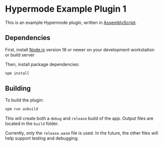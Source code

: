 # Hypermode Example Plugin 1

This is an example Hypermode plugin, written in [AssemblyScript](https://www.assemblyscript.org/).

## Dependencies

First, install [Node.js](https://nodejs.org/) version 18 or newer
on your development workstation or build server

Then, install package dependencies:

```sh
npm install
```

## Building

To build the plugin:

```sh
npm run asbuild
```

This will create both a `debug` and `release` build of the app.
Output files are located in the `build` folder.

Currently, only the `release.wasm` file is used.
In the future, the other files will help support testing and debugging.
